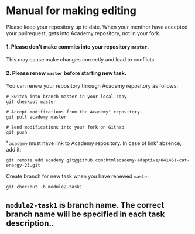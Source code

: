 # Manual for making editing

Please keep your repository up to date. When your menthor have accepted your pullrequest, gets into Academy repository, not in your fork.

#### 1. Please don't make commits into your repository `master`.

This may cause make changes correctly and lead to conflicts.

#### 2. Please renew `master` before starting new task.

You can renew your repository through Academy repository as follows:

```
# Switch into branch master in your local copy
git checkout master

# Accept modifications from the Academy¹ repository.
git pull academy master

# Send modifications into your fork on Githab
git push
```

¹ `academy` must have link to Academy repository. In case of link' absence, add it:

```
git remote add academy git@github.com:htmlacademy-adaptive/841461-cat-energy-23.git
```

Create branch for new task when you have renewed `master`:

```
git checkout -b module2-task1
```

`module2-task1` is branch name. The correct branch name will be specified in each task description..
--
